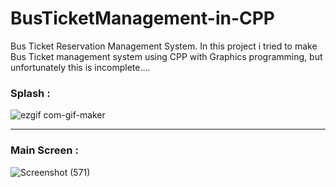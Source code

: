 # BusTicketManagement-in-CPP
Bus Ticket Reservation Management System. In this project i tried to make Bus Ticket management system using CPP with Graphics programming, but unfortunately this is incomplete....

<h3>Splash :</h3>

![ezgif com-gif-maker](https://github.com/hey-its-d2t2/BusTicketManagement-in-CPP/assets/63626210/99db112b-5abb-4531-bac2-6970525867f5)

<hr>
<h3>Main Screen : </h3>

![Screenshot (571)](https://github.com/hey-its-d2t2/BusTicketManagement-in-CPP/assets/63626210/680072b9-35a6-495a-b6ad-2c6fa49e3e93)
